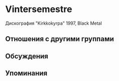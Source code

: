 # Vintersemestre

Дискография
"Kirkkokyrpa" 1997, Black Metal

## Отношения с другими группами


## Обсуждения


## Упоминания


